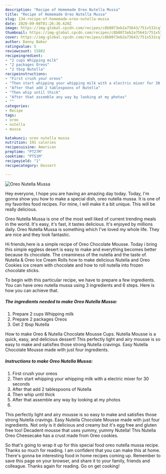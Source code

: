 ```yaml
---
description: "Recipe of Homemade Oreo Nutella Mussa"
title: "Recipe of Homemade Oreo Nutella Mussa"
slug: 134-recipe-of-homemade-oreo-nutella-mussa
date: 2020-09-08T01:26:36.620Z
image: https://img-global.cpcdn.com/recipes/c8b8073eb2a75643/751x532cq70/oreo-nutella-mussa-recipe-main-photo.jpg
thumbnail: https://img-global.cpcdn.com/recipes/c8b8073eb2a75643/751x532cq70/oreo-nutella-mussa-recipe-main-photo.jpg
cover: https://img-global.cpcdn.com/recipes/c8b8073eb2a75643/751x532cq70/oreo-nutella-mussa-recipe-main-photo.jpg
author: Danny Baker
ratingvalue: 5
reviewcount: 15802
recipeingredient:
- "2 cups Whipping milk"
- "2 packages Oreos"
- "2 tbsp Nutella"
recipeinstructions:
- "First crush your oreos"
- "Then start whipping your whipping milk with a electric mixer for 30 seconds"
- "After that add 2 tablespoons of Nutella"
- "Then whip until thick"
- "After that assemble any way by looking at my photos"
- ""
categories:
- Recipe
tags:
- oreo
- nutella
- mussa

katakunci: oreo nutella mussa 
nutrition: 191 calories
recipecuisine: American
preptime: "PT27M"
cooktime: "PT51M"
recipeyield: "1"
recipecategory: Dessert

---
```



![Oreo Nutella Mussa](https://img-global.cpcdn.com/recipes/c8b8073eb2a75643/751x532cq70/oreo-nutella-mussa-recipe-main-photo.jpg)

Hey everyone, I hope you are having an amazing day today. Today, I'm gonna show you how to make a special dish, oreo nutella mussa. It is one of my favorites food recipes. For mine, I will make it a bit unique. This will be really delicious.

Oreo Nutella Mussa is one of the most well liked of current trending meals in the world. It's easy, it's fast, it tastes delicious. It's enjoyed by millions daily. Oreo Nutella Mussa is something which I've loved my whole life. They are nice and they look fantastic.

Hi friends,here is a simple recipe of Oreo Chocolate Mousse. Today i bring this simple eggless desert is easy to make and everything becomes better because its chocolate. The creaminess of the nutella and the taste of. Nutella &amp; Oreo Ice Cream Rolls how to make delicious Nutella and Oreo Cookies ice cream with chocolate and how to roll nutella into frozen chocolate sticks.


To begin with this particular recipe, we have to prepare a few ingredients. You can have oreo nutella mussa using 3 ingredients and 6 steps. Here is how you can achieve that.

<!--inarticleads1-->

##### The ingredients needed to make Oreo Nutella Mussa:

1. Prepare 2 cups Whipping milk
1. Prepare 2 packages Oreos
1. Get 2 tbsp Nutella


How to make Oreo &amp; Nutella Chocolate Mousse Cups. Nutella Mousse is a quick, easy, and delicious dessert! This perfectly light and airy mousse is so easy to make and satisfies those strong Nutella cravings. Easy Nutella Chocolate Mousse made with just four ingredients. 

<!--inarticleads2-->

##### Instructions to make Oreo Nutella Mussa:

1. First crush your oreos
1. Then start whipping your whipping milk with a electric mixer for 30 seconds
1. After that add 2 tablespoons of Nutella
1. Then whip until thick
1. After that assemble any way by looking at my photos
1. 


This perfectly light and airy mousse is so easy to make and satisfies those strong Nutella cravings. Easy Nutella Chocolate Mousse made with just four ingredients. Not only is it delicious and creamy but it&#39;s egg free and gluten free too! Decadent mousse that uses yummy, yummy Nutella! This Nutella Oreo Cheesecake has a crust made from Oreo cookies. 

So that's going to wrap it up for this special food oreo nutella mussa recipe. Thanks so much for reading. I am confident that you can make this at home. There's gonna be interesting food in home recipes coming up. Remember to save this page on your browser, and share it to your family, friends and colleague. Thanks again for reading. Go on get cooking!
